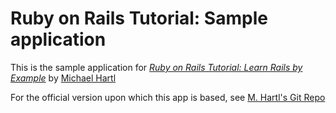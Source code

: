 # Ruby on Rails Tutorial: Sample application

This is the sample application for [*Ruby on Rails Tutorial: Learn Rails by Example*](http://railstutorial.org/) by [Michael Hartl](http://michaelhartl.com/)

For the official version upon which this app is based, see [M. Hartl's Git Repo](https://github.com/railstutorial/sample_app_2nd_ed/)